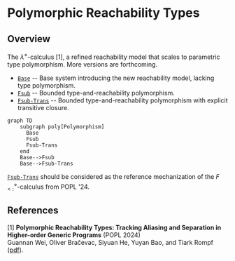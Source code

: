# Polymorphic Reachability Types

## Overview

The $λ^\diamond$-calculus [1], a refined reachability model that scales to parametric type polymorphism. More versions are forthcoming.

* [`Base`](lambda_diamond_base) -- Base system introducing the new reachability model, lacking type polymorphism.
* [`Fsub`](f_sub_diamond) -- Bounded type-and-reachability polymorphism.
* [`Fsub-Trans`](f_sub_trans) -- Bounded type-and-reachability polymorphism with explicit transitive closure.

```mermaid
graph TD
    subgraph poly[Polymorphism]
      Base
      Fsub
	  Fsub-Trans
    end
    Base-->Fsub
	Base-->Fsub-Trans
```

[`Fsub-Trans`](f_sub_trans) should be considered as the reference mechanization of the $F_{<:}^\diamond$-calculus from POPL '24.

## References

[1] **Polymorphic Reachability Types: Tracking Aliasing and Separation in Higher-order Generic Programs** (POPL 2024)</br>
Guannan Wei, Oliver Bračevac, Siyuan He, Yuyan Bao, and Tiark Rompf
([pdf](https://www.cs.purdue.edu/homes/rompf/papers/wei-popl24.pdf)).
